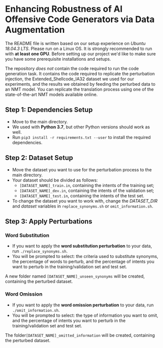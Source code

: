 # Enhancing Robustness of AI Offensive Code Generators via Data Augmentation

The README file is written based on our setup experience on *Ubuntu 18.04.3 LTS*. 
Please run on a Linux OS. It is strongly recommended to run with **at least one GPU**.
Before setting up our project we'd like to make sure you have some prerequisite installations and setups. 

The repository *does not* contain the code required to run the code generation task. It contains the code required to replicate the perturbation injection, the Extended_Shellcode_IA32 dataset we used for our experiments, and the results we obtained by feeding the perturbed data to an NMT model. 
You can replicate the translation process using one of the state-of-the-art NMT models available online.

## Step 1: Dependencies Setup

* Move to the main directory.
* We used with **Python 3.7**, but other Python versions should work as well.
* Run ``pip3 install -r requirements.txt --user`` to install the required dependencies.

## Step 2: Dataset Setup

* Move the dataset you want to use for the perturbation process to the main directory.
* Your dataset should be divided as follows:
	- ``[DATASET_NAME]_train.in``, containing the intents of the training set; 
	- ``[DATASET_NAME]_dev.in``, containing the intents of the validation set;  
	- ``[DATASET_NAME]_test.in``, containing the intents of the test set.
* To change the dataset you want to work with, change the *DATASET_DIR* and *dataset* variables in ``replace_synonyms.sh`` or ``omit_information.sh``.

## Step 3: Apply Perturbations

### Word Substitution

* If you want to apply the **word substitution perturbation** to your data, run ``./replace_synonyms.sh``.
* You will be prompted to select: the criteria used to substitute synonyms, the percentage of words to perturb, and the percentage of intents you want to perturb in the training/validation set and test set.

A new folder named ``[DATASET_NAME]_unseen_synonyms`` will be created, containing the perturbed dataset.

### Word Omission

* If you want to apply the **word omission perturbation** to your data, run ``./omit_information.sh``.
* You will be prompted to select: the type of information you want to omit, and the percentage of intents you want to perturb in the training/validation set and test set.

The folder``[DATASET_NAME]_omitted_information`` will be created, containing the perturbed dataset.
